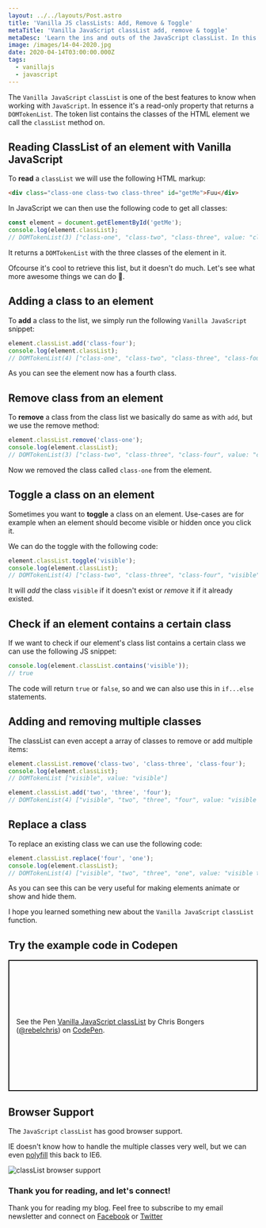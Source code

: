 ```yaml
---
layout: ../../layouts/Post.astro
title: 'Vanilla JS classLists: Add, Remove & Toggle'
metaTitle: 'Vanilla JavaScript classList add, remove & toggle'
metaDesc: 'Learn the ins and outs of the JavaScript classList. In this tutorial we will look at reading, adding, deleting and toggeling classes with simple JS.'
image: /images/14-04-2020.jpg
date: 2020-04-14T03:00:00.000Z
tags:
  - vanillajs
  - javascript
---
```


The `Vanilla JavaScript` `classList` is one of the best features to know when working with `JavaScript`. In essence it's a read-only property that returns a `DOMTokenList`. The token list contains the classes of the HTML element we call the `classList` method on.

## Reading ClassList of an element with Vanilla JavaScript

To **read** a `classList` we will use the following HTML markup:

```html
<div class="class-one class-two class-three" id="getMe">Fuu</div>
```

In JavaScript we can then use the following code to get all classes:

```js
const element = document.getElementById('getMe');
console.log(element.classList);
// DOMTokenList(3) ["class-one", "class-two", "class-three", value: "class-one class-two class-three"]
```

It returns a `DOMTokenList` with the three classes of the element in it.

Ofcourse it's cool to retrieve this list, but it doesn't do much. Let's see what more awesome things we can do 🤩.

## Adding a class to an element

To **add** a class to the list, we simply run the following `Vanilla JavaScript` snippet:

```js
element.classList.add('class-four');
console.log(element.classList);
// DOMTokenList(4) ["class-one", "class-two", "class-three", "class-four", value: "class-one class-two class-three class-four"]
```

As you can see the element now has a fourth class.

## Remove class from an element

To **remove** a class from the class list we basically do same as with `add`, but we use the remove method:

```js
element.classList.remove('class-one');
console.log(element.classList);
// DOMTokenList(3) ["class-two", "class-three", "class-four", value: "class-two class-three class-four"]
```

Now we removed the class called `class-one` from the element.

## Toggle a class on an element

Sometimes you want to **toggle** a class on an element. Use-cases are for example when an element should become visible or hidden once you click it.

We can do the toggle with the following code:

```js
element.classList.toggle('visible');
console.log(element.classList);
// DOMTokenList(4) ["class-two", "class-three", "class-four", "visible", value: "class-two class-three class-four visible"]
```

It will _add_ the class `visible` if it doesn't exist or _remove_ it if it already existed.

## Check if an element contains a certain class

If we want to check if our element's class list contains a certain class we can use the following JS snippet:

```js
console.log(element.classList.contains('visible'));
// true
```

The code will return `true` or `false`, so and we can also use this in `if...else` statements.

## Adding and removing multiple classes

The classList can even accept a array of classes to remove or add multiple items:

```js
element.classList.remove('class-two', 'class-three', 'class-four');
console.log(element.classList);
// DOMTokenList ["visible", value: "visible"]

element.classList.add('two', 'three', 'four');
// DOMTokenList(4) ["visible", "two", "three", "four", value: "visible two three four"]
```

## Replace a class

To replace an existing class we can use the following code:

```js
element.classList.replace('four', 'one');
console.log(element.classList);
// DOMTokenList(4) ["visible", "two", "three", "one", value: "visible two three one"]
```

As you can see this can be very useful for making elements animate or show and hide them.

I hope you learned something new about the `Vanilla JavaScript` `classList` function.

## Try the example code in Codepen

<p class="codepen" data-height="265" data-theme-id="dark" data-default-tab="js,result" data-user="rebelchris" data-slug-hash="dyYodyq" style="height: 265px; box-sizing: border-box; display: flex; align-items: center; justify-content: center; border: 2px solid; margin: 1em 0; padding: 1em;" data-pen-title="Vanilla JavaScript classList">
  <span>See the Pen <a href="https://codepen.io/rebelchris/pen/dyYodyq">
  Vanilla JavaScript classList</a> by Chris Bongers (<a href="https://codepen.io/rebelchris">@rebelchris</a>)
  on <a href="https://codepen.io">CodePen</a>.</span>
</p>
<script async src="https://static.codepen.io/assets/embed/ei.js"></script>

## Browser Support

The `JavaScript` `classList` has good browser support.

IE doesn't know how to handle the multiple classes very well, but we can even [polyfill](https://www.npmjs.com/package/classlist-polyfill) this back to IE6.

![classList browser support](https://caniuse.bitsofco.de/image/classlist.png)

### Thank you for reading, and let's connect!

Thank you for reading my blog. Feel free to subscribe to my email newsletter and connect on [Facebook](https://www.facebook.com/DailyDevTipsBlog) or [Twitter](https://twitter.com/DailyDevTips1)
